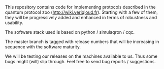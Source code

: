 This repository contains code for implementing protocols described in the quantum protocol zoo (http://wiki.veriqloud.fr). Starting with a few of them, they will be progressively added and enhanced in terms of robustness and usability.

The software stack used is based on python / simulaqron / cqc.

The master branch is tagged with release numbers that will be increasing in sequence with the software maturity.

We will be testing our releases on the machines available to us. Thus some bugs might (will) slip through. Feel free to send bug reports / suggestions. 

